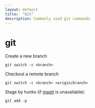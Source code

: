 ```yaml
---
layout: default
title:  "Git"
description: Commonly used git commands
---
```


# git

Create a new branch

```
git switch -c <branch>
```

Checkout a remote branch

```
git switch -c <branch> <origin/branch>
```

Stage by hunks (if [magit](https://magit.vc) is unavailable):

```
git add -p
```
